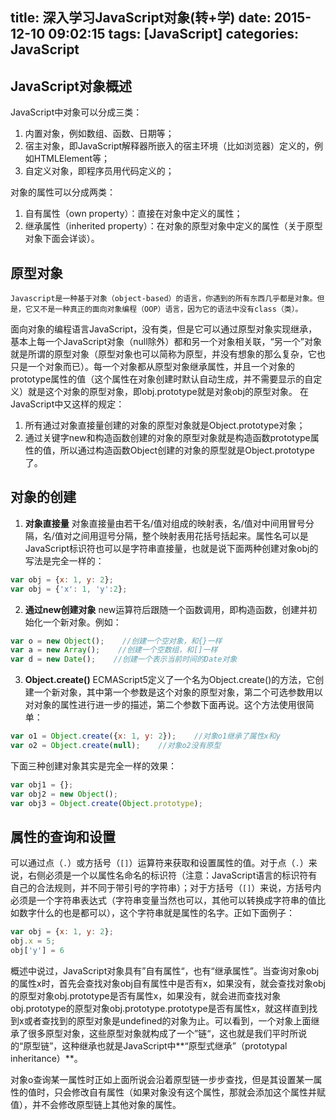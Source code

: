 title: 深入学习JavaScript对象(转+学)
date: 2015-12-10 09:02:15
tags: [JavaScript]
categories: JavaScript 
---
## JavaScript对象概述
JavaScript中对象可以分成三类：
1. 内置对象，例如数组、函数、日期等；
2. 宿主对象，即JavaScript解释器所嵌入的宿主环境（比如浏览器）定义的，例如HTMLElement等；
3. 自定义对象，即程序员用代码定义的；

对象的属性可以分成两类：
1. 自有属性（own property）：直接在对象中定义的属性；
2. 继承属性（inherited property）：在对象的原型对象中定义的属性（关于原型对象下面会详谈）。

## 原型对象
    Javascript是一种基于对象（object-based）的语言，你遇到的所有东西几乎都是对象。但是，它又不是一种真正的面向对象编程（OOP）语言，因为它的语法中没有class（类）。
    
面向对象的编程语言JavaScript，没有类，但是它可以通过原型对象实现继承，基本上每一个JavaScript对象（null除外）都和另一个对象相关联，“另一个”对象就是所谓的原型对象（原型对象也可以简称为原型，并没有想象的那么复杂，它也只是一个对象而已）。每一个对象都从原型对象继承属性，并且一个对象的prototype属性的值（这个属性在对象创建时默认自动生成，并不需要显示的自定义）就是这个对象的原型对象，即obj.prototype就是对象obj的原型对象。
在JavaScript中又这样的规定：
1. 所有通过对象直接量创建的对象的原型对象就是Object.prototype对象；
2. 通过关键字new和构造函数创建的对象的原型对象就是构造函数prototype属性的值，所以通过构造函数Object创建的对象的原型就是Object.prototype了。

## 对象的创建
1. **对象直接量**
对象直接量由若干名/值对组成的映射表，名/值对中间用冒号分隔，名/值对之间用逗号分隔，整个映射表用花括号括起来。属性名可以是JavaScript标识符也可以是字符串直接量，也就是说下面两种创建对象obj的写法是完全一样的：
```js
var obj = {x: 1, y: 2}; 
var obj = {'x': 1, 'y':2};
```

2. **通过new创建对象**
new运算符后跟随一个函数调用，即构造函数，创建并初始化一个新对象。例如：
```js
var o = new Object();    //创建一个空对象，和{}一样
var a = new Array();    //创建一个空数组，和[]一样
var d = new Date();    //创建一个表示当前时间的Date对象
```

3. **Object.create()**
ECMAScript5定义了一个名为Object.create()的方法，它创建一个新对象，其中第一个参数是这个对象的原型对象，第二个可选参数用以对对象的属性进行进一步的描述，第二个参数下面再说。这个方法使用很简单：
```js
var o1 = Object.create({x: 1, y: 2});    //对象o1继承了属性x和y
var o2 = Object.create(null);    //对象o2没有原型
```
下面三种创建对象其实是完全一样的效果：
```js
var obj1 = {}; 
var obj2 = new Object();
var obj3 = Object.create(Object.prototype);
```

## 属性的查询和设置
可以通过点（`.`）或方括号（`[]`）运算符来获取和设置属性的值。对于点（`.`）来说，右侧必须是一个以属性名命名的标识符（注意：JavaScript语言的标识符有自己的合法规则，并不同于带引号的字符串）；对于方括号（`[]`）来说，方括号内必须是一个字符串表达式（字符串变量当然也可以，其他可以转换成字符串的值比如数字什么的也是都可以），这个字符串就是属性的名字。正如下面例子：
```js
var obj = {x: 1, y: 2}; 
obj.x = 5; 
obj['y'] = 6
```

概述中说过，JavaScript对象具有”自有属性“，也有“继承属性”。当查询对象obj的属性x时，首先会查找对象obj自有属性中是否有x，如果没有，就会查找对象obj的原型对象obj.prototype是否有属性x，如果没有，就会进而查找对象obj.prototype的原型对象obj.prototype.prototype是否有属性x，就这样直到找到x或者查找到的原型对象是undefined的对象为止。可以看到，一个对象上面继承了很多原型对象，这些原型对象就构成了一个”链“，这也就是我们平时所说的“原型链”，这种继承也就是JavaScript中**“原型式继承”（prototypal inheritance）**。

对象o查询某一属性时正如上面所说会沿着原型链一步步查找，但是其设置某一属性的值时，只会修改自有属性（如果对象没有这个属性，那就会添加这个属性并赋值），并不会修改原型链上其他对象的属性。